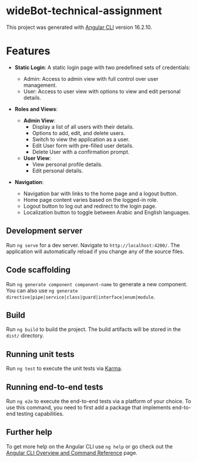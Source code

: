 # wideBot-technical-assignment

This project was generated with [Angular CLI](https://github.com/angular/angular-cli) version 16.2.10.
# Features

- **Static Login**: A static login page with two predefined sets of credentials:
  - Admin: Access to admin view with full control over user management.
  - User: Access to user view with options to view and edit personal details.

- **Roles and Views**:
  - **Admin View**: 
    - Display a list of all users with their details.
    - Options to add, edit, and delete users.
    - Switch to view the application as a user.
    - Edit User form with pre-filled user details.
    - Delete User with a confirmation prompt.
  - **User View**: 
    - View personal profile details.
    - Edit personal details.

- **Navigation**:
  - Navigation bar with links to the home page and a logout button.
  - Home page content varies based on the logged-in role.
  - Logout button to log out and redirect to the login page.
  - Localization button to toggle between Arabic and English languages.

## Development server

Run `ng serve` for a dev server. Navigate to `http://localhost:4200/`. The application will automatically reload if you change any of the source files.

## Code scaffolding

Run `ng generate component component-name` to generate a new component. You can also use `ng generate directive|pipe|service|class|guard|interface|enum|module`.

## Build

Run `ng build` to build the project. The build artifacts will be stored in the `dist/` directory.

## Running unit tests

Run `ng test` to execute the unit tests via [Karma](https://karma-runner.github.io).

## Running end-to-end tests

Run `ng e2e` to execute the end-to-end tests via a platform of your choice. To use this command, you need to first add a package that implements end-to-end testing capabilities.

## Further help

To get more help on the Angular CLI use `ng help` or go check out the [Angular CLI Overview and Command Reference](https://angular.io/cli) page.
